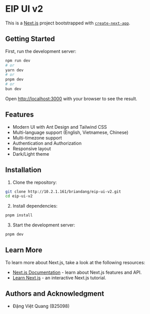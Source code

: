 # EIP UI v2

This is a [Next.js](https://nextjs.org) project bootstrapped with [`create-next-app`](https://nextjs.org/docs/app/api-reference/cli/create-next-app).

## Getting Started

First, run the development server:

```bash
npm run dev
# or
yarn dev
# or
pnpm dev
# or
bun dev
```

Open [http://localhost:3000](http://localhost:3000) with your browser to see the result.

## Features

- Modern UI with Ant Design and Tailwind CSS
- Multi-language support (English, Vietnamese, Chinese)
- Multi-timezone support
- Authentication and Authorization
- Responsive layout
- Dark/Light theme

## Installation

1. Clone the repository:
```bash
git clone http://10.2.1.161/briandang/eip-ui-v2.git
cd eip-ui-v2
```

2. Install dependencies:
```bash
pnpm install
```

3. Start the development server:
```bash
pnpm dev
```

## Learn More

To learn more about Next.js, take a look at the following resources:

- [Next.js Documentation](https://nextjs.org/docs) - learn about Next.js features and API.
- [Learn Next.js](https://nextjs.org/learn) - an interactive Next.js tutorial.

## Authors and Acknowledgment

- Đặng Việt Quang (B25098)
